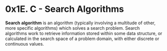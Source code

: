 # 0x1E. C - Search Algorithms
**Search algorithm** is an algorithm (typically involving a multitude of other, more specific algorithms) which solves a search problem. Search algorithms work to retrieve information stored within some data structure, or calculated in the search space of a problem domain, with either discrete or continuous values.
